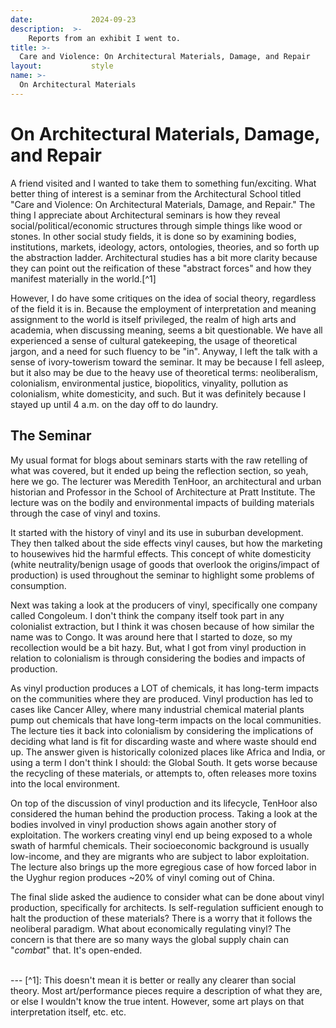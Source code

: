 ```yaml
---
date:             2024-09-23
description:  >-
    Reports from an exhibit I went to.
title: >-
  Care and Violence: On Architectural Materials, Damage, and Repair        
layout:           style
name: >-  
  On Architectural Materials       
---
```


# On Architectural Materials, Damage, and Repair      

A friend visited and I wanted to take them to something fun/exciting. What better thing of interest is a seminar from the Architectural School titled "Care and Violence: On Architectural Materials, Damage, and Repair." The thing I appreciate about Architectural seminars is how they reveal social/political/economic structures through simple things like wood or stones. In other social study fields, it is done so by examining bodies, institutions, markets, ideology, actors, ontologies, theories, and so forth up the abstraction ladder. Architectural studies has a bit more clarity because they can point out the reification of these "abstract forces" and how they manifest materially in the world.[^1]

However, I do have some critiques on the idea of social theory, regardless of the field it is in. Because the employment of interpretation and meaning assignment to the world is itself privileged, the realm of high arts and academia, when discussing meaning, seems a bit questionable. We have all experienced a sense of cultural gatekeeping, the usage of theoretical jargon, and a need for such fluency to be "in". Anyway, I left the talk with a sense of ivory-towerism toward the seminar. It may be because I fell asleep, but it also may be due to the heavy use of theoretical terms: neoliberalism, colonialism, environmental justice, biopolitics, vinyality, pollution as colonialism, white domesticity, and such. But it was definitely because I stayed up until 4 a.m. on the day off to do laundry.

## The Seminar

My usual format for blogs about seminars starts with the raw retelling of what was covered, but it ended up being the reflection section, so yeah, here we go. The lecturer was Meredith TenHoor, an architectural and urban historian and Professor in the School of Architecture at Pratt Institute. The lecture was on the bodily and environmental impacts of building materials through the case of vinyl and toxins. 

It started with the history of vinyl and its use in suburban development. They then talked about the side effects vinyl causes, but how the marketing to housewives hid the harmful effects. This concept of white domesticity (white neutrality/benign usage of goods that overlook the origins/impact of production) is used throughout the seminar to highlight some problems of consumption.

Next was taking a look at the producers of vinyl, specifically one company called Congoleum. I don't think the company itself took part in any colonialist extraction, but I think it was chosen because of how similar the name was to Congo. It was around here that I started to doze, so my recollection would be a bit hazy. But, what I got from vinyl production in relation to colonialism is through considering the bodies and impacts of production. 

As vinyl production produces a LOT of chemicals, it has long-term impacts on the communities where they are produced. Vinyl production has led to cases like Cancer Alley, where many industrial chemical material plants pump out chemicals that have long-term impacts on the local communities. The lecture ties it back into colonialism by considering the implications of deciding what land is fit for discarding waste and where waste should end up. The answer given is historically colonized places like Africa and India, or using a term I don't think I should: the Global South. It gets worse because the recycling of these materials, or attempts to, often releases more toxins into the local environment. 

On top of the discussion of vinyl production and its lifecycle, TenHoor also considered the human behind the production process. Taking a look at the bodies involved in vinyl production shows again another story of exploitation. The workers creating vinyl end up being exposed to a whole swath of harmful chemicals. Their socioeconomic background is usually low-income, and they are migrants who are subject to labor exploitation. The lecture also brings up the more egregious case of how forced labor in the Uyghur region produces ~20% of vinyl coming out of China.

The final slide asked the audience to consider what can be done about vinyl production, specifically for architects. Is self-regulation sufficient enough to halt the production of these materials? There is a worry that it follows the neoliberal paradigm. What about economically regulating vinyl? The concern is that there are so many ways the global supply chain can "*combat*" that. It's open-ended.

<br/>
---
[^1]: This doesn't mean it is better or really any clearer than social theory. Most art/performance pieces require a description of what they are, or else I wouldn't know the true intent. However, some art plays on that interpretation itself, etc. etc.
